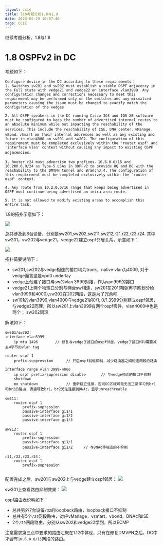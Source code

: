 ```yaml
---
layout: ccie
title: lab考题分析1.8与1.9
date: 2023-06-29 16:57:46
tags: CCIE
---
```


继续考题分析，1.8与1.9
<!--more-->

# 1.8 OSPFv2 in DC
考题如下：
```
Configure device in the DC according to these requirements：
1. Switches sw201 and sw202 must establish a stable OSPF adjacency in the Full state with vedge21 and vedge22 on interface vlan3999. Any configuration changes and corrections necessary to meet this requirement may be performed only on the switches and any mismatced parameters causing the issue must be changed to exactly match the configuration of the vedges

2. All OSPF speakers in the DC running Cisco IOS and IOS-XE software must be configured to keep the number of advertised internal routes to an absolute minimum while not impacting the reachability of the services. This include the reachability of ISE, DNA center，vManage，vBond，vSmart on their internal addresses as well as any existing and future in vlan4000 on sw201 and sw202. The configuration of this requirement must be completed exclusively within the 'router ospf' and 'interface vlan' context without causing any impact to existing OSPF adjacencies。

3. Router r24 must advertise two prefixes，10.6.0.0/15 and 10.200.0.0/24 as Type-5 LSAs in ODPFv2 to provide HQ and DC with the reachability to the DMVPN tunnel and Branch3,4. The configuration of this requirement must be completed exclusively within the 'router ospf' context.

4. Any route from 10.2.0.0/16 range that keeps being advertised in OSPF must continue being advertised an intra-area route.

5. It is not allowed to modify existing areas to accomplish this entire task.
```
1.8的拓扑示意如下：

![](https://rancho333.github.io/pictures/lab_1.8.png)

总共涉及到8台设备，分别是sw201,sw202,sw211,sw212,r21,r22,r23,r24. 其中sw201，sw202与vedge21，vedge22建立ospf邻居关系，示意如下：

![](https://rancho333.github.io/pictures/lab_1.8_vedge.png)

拓扑简要说明下：
- sw201,sw202与vedge相连的接口均为trunk，native vlan为4000, 对于vedge而言这是vpn0 underlay
- vedge上创建子接口与sw的vlan 3999对接，作为vpn999的接口
- vedge21上两个物理口分别与两台sw相连，sw201在201网段(再子网划分给vlan3999和4000),sw202在202网段，这是为了冗余吧
- sw101的vlan3999,vlan4000与vedge21的0/1, 0/1.3999分别建立ospf邻居，与vedge22同理，所以sw201上vlan3999有两个ospf零件，vlan4000中也是两个； sw202同理

解法如下：
```
sw201/sw202：
interface vlan3999 
    ip mtu 1496        // 修复与vedge子接口的ospf邻居，vedge子接口MTU需要减去4字节的vlan tag

router ospf 1
    prefix-suppression      // 开启ospf前缀抑制，减少路由器之间相连网段的路由

interface range vlan 3999-4000
    ip ospf prefix-supression disable       // 与vedge相连的接口不抑制
    shutdown 
    no shutdown             // 重新建立连接，否则DC区域可能无法正常学习到br1和br2的路由，直接导致br1，br2无法连接到DNAc，显示unreachreable

sw211：
    router ospf 1
        prefix-supression
        passive-interface gi1/1
        passive-interface gi1/2
        passive-interface gi1/3

sw212：
    router ospf 1
        prefix-supression
        passive-interface gi1/1
        passive-interface gi1/2     // 与DNAc等相连的不抑制

r21,r22,r23,r24：
    router ospf 1
        prefix-supression
    
```

配置完成之后，sw201与sw202上与vedge建立ospf邻居：
![](https://rancho333.github.io/pictures/1.8_ospf_neig.png)

sw201上查看路由抑制效果：
![](https://rancho333.github.io/pictures/lab_1.8_route.png)

ospf路由表说明如下：
- 总共另外7台设备`/32`的loopback路由，loopback接口不抑制
- 总共有5个`/24`网段路由，对应vManage，vsmart，vbond，DNAc和ISE
- 2个`/29`网段路由，分别从sw202和vedge22学到，所以ECMP

注意需求第三点中要求的路由汇聚在1.12中体现，只有在修复DMVPN之后，DC中才会有`10.6.0.0/15`网段的路由。
